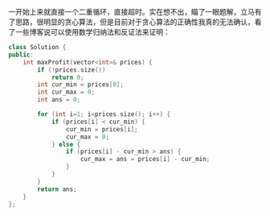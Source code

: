 一开始上来就直接一个二重循环，直接超时。实在想不出，瞄了一眼题解，立马有了思路，很明显的贪心算法，但是目前对于贪心算法的正确性我真的无法确认，看了一些博客说可以使用数学归纳法和反证法来证明：

```cpp
class Solution {
public:
    int maxProfit(vector<int>& prices) {
        if (!prices.size())
            return 0;
        int cur_min = prices[0];
        int cur_max = 0;
        int ans = 0;

        for (int i=1; i<prices.size(); i++) {
            if (prices[i] < cur_min) {
                cur_min = prices[i];
                cur_max = 0;
            } else {
                if (prices[i] - cur_min > ans) {
                    cur_max = ans = prices[i] - cur_min;
                }
            }
        }
        return ans;
    }
};
```